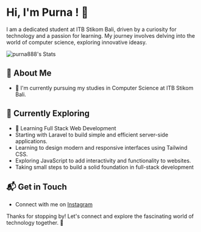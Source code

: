 # Hi, I'm Purna ! 👋

I am a dedicated student at ITB Stikom Bali, driven by a curiosity for technology and a passion for learning. My journey involves delving into the world of computer science, exploring innovative ideasy.

![purna888's Stats](https://github-readme-stats.vercel.app/api?username=purna888&theme=vue-dark&show_icons=true&hide_border=true&count_private=true)

## 🚀 About Me

- 🔭 I'm currently pursuing my studies in Computer Science at ITB Stikom Bali.

## 🌱 Currently Exploring

- 🚀 Learning Full Stack Web Development
 - Starting with Laravel to build simple and efficient server-side applications.
 - Learning to design modern and responsive interfaces using Tailwind CSS.
 - Exploring JavaScript to add interactivity and functionality to websites.
 - Taking small steps to build a solid foundation in full-stack development

## 📬 Get in Touch

- Connect with me on [Instagram]()

Thanks for stopping by! Let's connect and explore the fascinating world of technology together. 🚀



<!--

Here are some ideas to get you started:

- 🔭 I’m currently working on ...
- 🌱 I’m currently learning ...
- 👯 I’m looking to collaborate on ...
- 🤔 I’m looking for help with ...
- 💬 Ask me about ...
- 📫 How to reach me: ...
- 😄 Pronouns: ...
- ⚡ Fun fact: ...
-->
